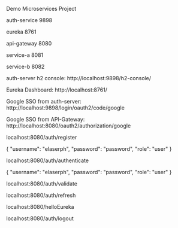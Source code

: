 Demo Microservices Project

auth-service 9898

eureka 8761

api-gateway 8080

service-a 8081

service-b 8082

auth-server h2 console:
http://localhost:9898/h2-console/

Eureka Dashboard:
http://localhost:8761/

Google SSO from auth-server:
http://localhost:9898/login/oauth2/code/google

Google SSO from API-Gateway:
http://localhost:8080/oauth2/authorization/google


localhost:8080/auth/register

{
"username": "elaserph",
"password": "password",
"role": "user"
}

localhost:8080/auth/authenticate

{
"username": "elaserph",
"password": "password",
"role": "user"
}


localhost:8080/auth/validate

localhost:8080/auth/refresh

localhost:8080/helloEureka

localhost:8080/auth/logout